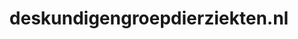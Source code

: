---
layout: post
title:  "deskundigengroepdierziekten.nl"
internal_url:  "/data/deskundigengroepdierziekten.nl.html"
categories: dutchgov
---